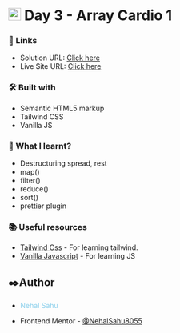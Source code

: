 
#  <img src="https://www.freepnglogos.com/uploads/javascript-png/javascript-vector-logo-yellow-png-transparent-javascript-vector-12.png" width="25"/> Day 3 -  Array Cardio 1
 
### 🔗 Links

- Solution URL: [Click here](https://github.com/NehalSahu8055/Day-3-Array-Cardio-1)
- Live Site URL: [Click here](https://array-cardio-1-nehal.netlify.app/)


### 🛠️ Built with

- Semantic HTML5 markup
- Tailwind CSS
- Vanilla JS


### 📜 What I learnt?

- Destructuring spread, rest
- map()
- filter()
- reduce()
- sort()
- prettier plugin 



### 📚 Useful resources

- [Tailwind Css](https://tailwindcss.com/) - For learning tailwind.
- [Vanilla Javascript](https://developer.mozilla.org/en-US/docs/Web/JavaScript) - For learning JS

## ✒️Author

- <p style="color:skyblue">Nehal Sahu</p>
- Frontend Mentor - [@NehalSahu8055](https://www.frontendmentor.io/profile/NehalSahu8055)
